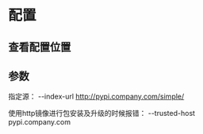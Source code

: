 # 配置
## 查看配置位置	
## 参数
指定源：
--index-url http://pypi.company.com/simple/ 

使用http镜像进行包安装及升级的时候报错：
--trusted-host pypi.company.com
